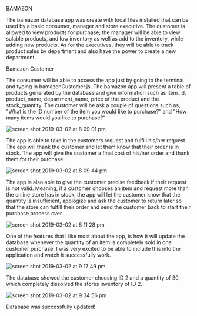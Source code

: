 BAMAZON



The bamazon database app was create with local files installed that can be used by a basic consumer, manager and store executive.  The customer is allowed to view products for purchase;  the manager will be able to view salable products, and low inventory as well as add to the inventory, while adding new products.  As for the executives, they will be able to track product sales by department and also have the power to create a new department.



Bamazon Customer

The consumer will be able to access the app just by going to the terminal and typing in bamazonCustomer.js.  The bamazon app will present  a table of products generated by the database and give information such as item_id, product_name, department_name, price of the product and the stock_quantity.  The customer  will be ask a couple of questions such as, "What is the ID number of the item you would like to purchase?” and "How many items would you like to purchase?” 

![screen shot 2019-03-02 at 8 09 01 pm](https://user-images.githubusercontent.com/45025352/53691554-0a38a400-3d46-11e9-970d-f1b42fbe1896.png)



The app is able to take in the customers request and fulfill his/her request. The app will thank the customer and let them know that their order is in stock.  The app will give the customer a final cost of his/her order and thank them for their purchase.


![screen shot 2019-03-02 at 8 09 44 pm](https://user-images.githubusercontent.com/45025352/53691622-56d0af00-3d47-11e9-9b96-0fce2dcd82df.png)



The app is also able to give the customer precise feedback if their request is not valid.  Meaning, if a customer chooses an item and request more than the online store has in stock, the app will let the customer know that the quantity is insufficient, apologize and ask the customer to return later so that the store can fulfill their order and send the customer back to start their purchase process over.

![screen shot 2019-03-02 at 8 11 28 pm](https://user-images.githubusercontent.com/45025352/53691636-d2326080-3d47-11e9-9d9e-f773bc268612.png)



One of the features that I like most about the app, is how it will update the database whenever the quantity of an item is completely sold in one customer purchase.  I was very excited to be able to include this into the application and watch it successfully work.


![screen shot 2019-03-02 at 9 17 49 pm](https://user-images.githubusercontent.com/45025352/53691656-276e7200-3d48-11e9-96f4-6cdbe28f7ac2.png)


The database showed the customer choosing ID 2 and a quantity of 30, which completely dissolved the stores inventory of ID 2.

![screen shot 2019-03-02 at 9 34 56 pm](https://user-images.githubusercontent.com/45025352/53691674-70bec180-3d48-11e9-8310-5fb26d7118a0.png)


Database was successfully updated!


